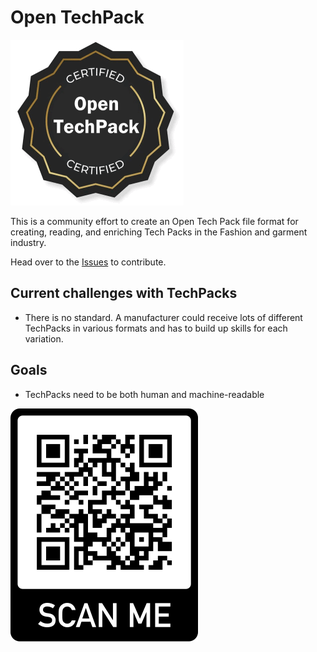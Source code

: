 # Open TechPack

![<img src="./OpenTechPack.png" width="50px" />](/OpenTechPack.png)

This is a community effort to create an Open Tech Pack file format for creating, reading, and enriching Tech Packs in the Fashion and garment industry.

Head over to the [Issues](https://github.com/coatsdigital/opentechpack/issues) to contribute.

## Current challenges with TechPacks
- There is no standard. A manufacturer could receive lots of different TechPacks in various formats and has to build up skills for each variation.

## Goals
- TechPacks need to be both human and machine-readable


![<img src="./qr-code.png" width="50px" />](/qr-code.png)
